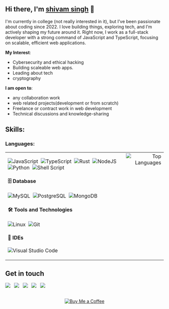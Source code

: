 <h2>Hi there, I'm <a href="https://portfolio-ten-iota-tixiz0p0ve.vercel.app/" target="_blank">shivam singh</a> 👋</h2>

I'm currently in college (not really interested in it), but I’ve been passionate about coding since 2022. I love building things, exploring tech, and I’m actively shaping my future around it. Right now, I work as a full-stack developer with a strong command of JavaScript and TypeScript, focusing on scalable, efficient web applications.

**My Interest**:
- Cybersecurity and ethical hacking
- Building scaleable web apps.
- Leading about tech
- cryptography

 **I am open to**:

- any collaboration work
- web related projects(development or from scratch)
- Freelance or contract work in web development
- Technical discussions and knowledge-sharing

## Skills:
### Languages:

<table cellspacing="2" cellpadding="2">
  <tr>
    <!-- Left Column: Tech Stack -->
    <td valign="top">

<!-- 🖥️ Programming Languages -->
  
![JavaScript](https://img.shields.io/badge/JavaScript-F7DF1E?style=for-the-badge&logo=javascript&logoColor=black)&nbsp;
![TypeScript](https://img.shields.io/badge/TypeScript-3178C6?style=for-the-badge&logo=typescript&logoColor=white)&nbsp;
![Rust](https://img.shields.io/badge/Rust-000000?style=for-the-badge&logo=rust&logoColor=white)&nbsp;
![NodeJS](https://img.shields.io/badge/NodeJs-47A248?style=for-the-badge&logo=nodejs&logoColor=white)&nbsp;
![Python](https://img.shields.io/badge/Python-3776AB?style=for-the-badge&logo=python&logoColor=white)&nbsp;
![Shell Script](https://img.shields.io/badge/Shell_Script-121011?style=for-the-badge&logo=gnu-bash&logoColor=white)&nbsp;

#### 🗄️ Database

![MySQL](https://img.shields.io/badge/MySQL-00000F?style=for-the-badge&logo=mysql&logoColor=white)&nbsp;
![PostgreSQL](https://img.shields.io/badge/PostgreSQL-316192?style=for-the-badge&logo=postgresql&logoColor=white)&nbsp;
![MongoDB](https://img.shields.io/badge/MongoDB-47A248?style=for-the-badge&logo=mongodb&logoColor=white)&nbsp;

#### 🛠 Tools and Technologies

![Linux](https://img.shields.io/badge/Linux-FCC624?style=for-the-badge&logo=linux&logoColor=black)&nbsp;
![Git](https://img.shields.io/badge/Git-E44C30?style=for-the-badge&logo=git&logoColor=white)&nbsp;

#### 🧠 IDEs

![Visual Studio Code](https://img.shields.io/badge/VS_Code-0078D7?style=for-the-badge&logo=visual-studio-code&logoColor=white)&nbsp;
    </td>
    <!-- Right Column: Top Languages Chart -->
    <td valign="top" align="right">
      <img src="https://github-readme-stats.vercel.app/api/top-langs/?username=shivam4940x&theme=github_dark&layout=donut-vertical" alt="Top Languages" />
    </td>
  </tr>
</table>





## Get in touch
<p align="center">

[<img src="https://img.shields.io/badge/Portfolio-0b1a2a?style=for-the-badge&logo=vercel&logoColor=white" />](https://portfolio-projecttesting.vercel.app/)
&nbsp;
[<img src="https://img.shields.io/badge/GitHub-121011?style=for-the-badge&logo=github&logoColor=white" />](https://github.com/shivam4940x)
&nbsp;
[<img src="https://img.shields.io/badge/LinkedIn-0A66C2?style=for-the-badge&logo=linkedin&logoColor=white" />](https://www.linkedin.com/in/shivam-singh-37b56b28b/)
&nbsp;
[<img src="https://img.shields.io/badge/Instagram-E4405F?style=for-the-badge&logo=instagram&logoColor=white" />](https://www.instagram.com/shivam4940.exe)
&nbsp;
[<img src="https://img.shields.io/badge/Mail-D14836?style=for-the-badge&logo=gmail&logoColor=white" />](mailto:shivamsingh4940x@gmail.com)

</p>


<br/>
<div align="center">
  <a href="https://coff.ee/shivam4940x">
    <img src="https://img.shields.io/badge/Buy%20me%20a%20coffee-yellow?style=for-the-badge&logo=buy-me-a-coffee&logoColor=black" alt="Buy Me a Coffee">
  </a>
</div>








